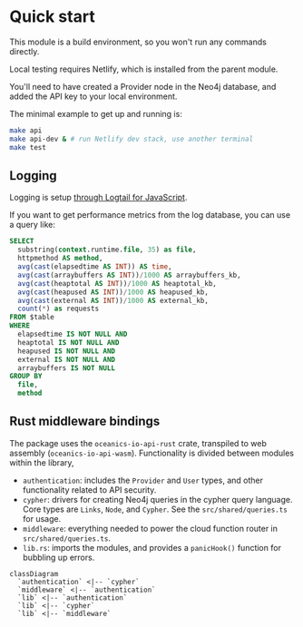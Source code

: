 # Quick start

This module is a build environment, so you won't run any commands directly. 

Local testing requires Netlify, which is installed from the parent module.

You'll need to have created a Provider node in the Neo4j database, and added the API key to your local environment. 

The minimal example to get up and running is:

```bash
make api
make api-dev & # run Netlify dev stack, use another terminal
make test
```


## Logging

Logging is setup [through Logtail for JavaScript](https://docs.logtail.com/integrations/javascript).

If you want to get performance metrics from the log database, you can use a query like:
```sql
SELECT
  substring(context.runtime.file, 35) as file,
  httpmethod AS method,
  avg(cast(elapsedtime AS INT)) AS time,
  avg(cast(arraybuffers AS INT))/1000 AS arraybuffers_kb,
  avg(cast(heaptotal AS INT))/1000 AS heaptotal_kb,
  avg(cast(heapused AS INT))/1000 AS heapused_kb,
  avg(cast(external AS INT))/1000 AS external_kb,
  count(*) as requests
FROM $table
WHERE
  elapsedtime IS NOT NULL AND
  heaptotal IS NOT NULL AND
  heapused IS NOT NULL AND
  external IS NOT NULL AND
  arraybuffers IS NOT NULL
GROUP BY 
  file,
  method
```

## Rust middleware bindings

The package uses the `oceanics-io-api-rust` crate, transpiled to web assembly (`oceanics-io-api-wasm`). Functionality is divided between modules within the library,


- `authentication`: includes the `Provider` and `User` types, and other functionality related to API security.
- `cypher`: drivers for creating Neo4j queries in the cypher query language. Core types are `Links`, `Node`, and `Cypher`. See the `src/shared/queries.ts` for usage. 
- `middleware`: everything needed to power the cloud function router in `src/shared/queries.ts`. 
- `lib.rs`: imports the modules, and provides a `panicHook()` function for bubbling up errors.

```mermaid
classDiagram
  `authentication` <|-- `cypher`
  `middleware` <|-- `authentication`
  `lib` <|-- `authentication`
  `lib` <|-- `cypher`
  `lib` <|-- `middleware`
```

